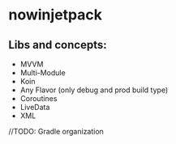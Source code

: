 # nowinjetpack

## Libs and concepts:

* MVVM
* Multi-Module
* Koin
* Any Flavor (only debug and prod build type)
* Coroutines
* LiveData
* XML


//TODO: Gradle organization